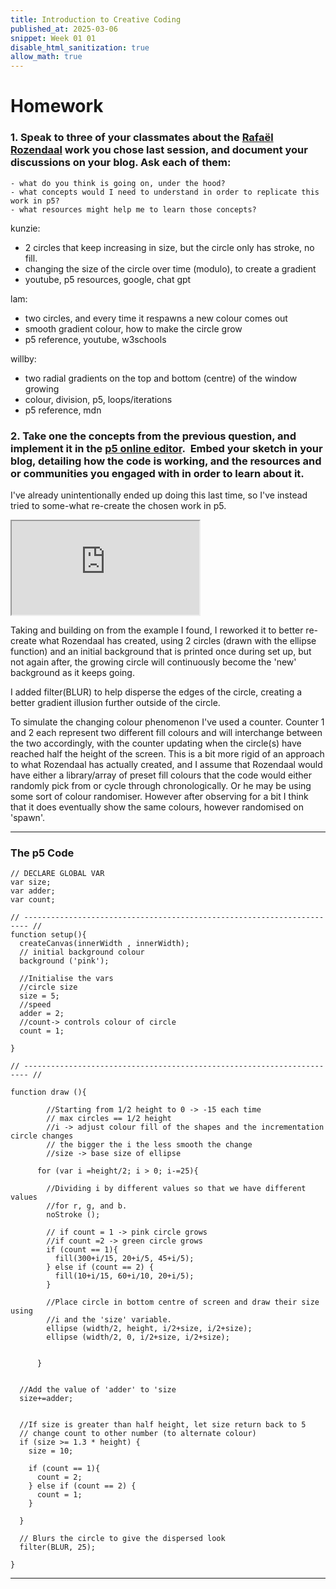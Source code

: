 ```yaml
---
title: Introduction to Creative Coding
published_at: 2025-03-06
snippet: Week 01 01
disable_html_sanitization: true
allow_math: true
---
```


# Homework

### 1. Speak to three of your classmates about the [Rafaël Rozendaal](https://www.newrafael.com/internet/ "Link") work you chose last session, and document your discussions on your blog. Ask each of them:

    - what do you think is going on, under the hood?
    - what concepts would I need to understand in order to replicate this work in p5?
    - what resources might help me to learn those concepts?

kunzie:

- 2 circles that keep increasing in size, but the circle only has stroke, no fill.
- changing the size of the circle over time (modulo), to create a gradient
- youtube, p5 resources, google, chat gpt

lam:

- two circles, and every time it respawns a new colour comes out
- smooth gradient colour, how to make the circle grow
- p5 reference, youtube, w3schools

willby:

- two radial gradients on the top and bottom (centre) of the window growing
- colour, division, p5, loops/iterations
- p5 reference, mdn

### 2. Take one the concepts from the previous question, and implement it in the [p5 online editor](https://editor.p5js.org/).  Embed your sketch in your blog, detailing how the code is working, and the resources and or communities you engaged with in order to learn about it.

I've already unintentionally ended up doing this last time, so I've instead tried to some-what re-create the chosen work in p5.

<iframe id="w0101_p5sketch" src="https://editor.p5js.org/sams4m/full/K3Avd4gQ-"></iframe>

<script type="module">

    const iframe  = document.getElementById (`w0101_p5sketch`)
    iframe.width  = iframe.parentNode.scrollWidth
    iframe.height = iframe.width * 9 / 16 + 42
    
</script>

Taking and building on from the example I found, I reworked it to better re-create what Rozendaal has created, using 2 circles (drawn with the ellipse function) and an initial background that is printed once during set up, but not again after, the growing circle will continuously become the 'new' background as it keeps going.

I added filter(BLUR) to help disperse the edges of the circle, creating a better gradient illusion further outside of the circle.

To simulate the changing colour phenomenon I've used a counter. Counter 1 and 2 each represent two different fill colours and will interchange between the two accordingly, with the counter updating when the circle(s) have reached half the height of the screen. This is a bit more rigid of an approach to what Rozendaal has actually created, and I assume that Rozendaal would have either a library/array of preset fill colours that the code would either randomly pick from or cycle through chronologically. Or he may be using some sort of colour randomiser. However after observing for a bit I think that it does eventually show the same colours, however randomised on 'spawn'.

---

### The p5 Code

```
// DECLARE GLOBAL VAR
var size;
var adder;
var count;

// ----------------------------------------------------------------------- //
function setup(){
  createCanvas(innerWidth , innerWidth);
  // initial background colour
  background ('pink');

  //Initialise the vars
  //circle size
  size = 5;
  //speed
  adder = 2;
  //count-> controls colour of circle
  count = 1;

}

// ----------------------------------------------------------------------- //

function draw (){

  		//Starting from 1/2 height to 0 -> -15 each time
        // max circles == 1/2 height
  		//i -> adjust colour fill of the shapes and the incrementation circle changes
        // the bigger the i the less smooth the change
  		//size -> base size of ellipse

      for (var i =height/2; i > 0; i-=25){

        //Dividing i by different values so that we have different values
        //for r, g, and b.
        noStroke ();

        // if count = 1 -> pink circle grows
        //if count =2 -> green circle grows
        if (count == 1){
          fill(300+i/15, 20+i/5, 45+i/5);
        } else if (count == 2) {
          fill(10+i/15, 60+i/10, 20+i/5);
        }

        //Place circle in bottom centre of screen and draw their size using
        //i and the 'size' variable.
        ellipse (width/2, height, i/2+size, i/2+size);
        ellipse (width/2, 0, i/2+size, i/2+size);


      }


  //Add the value of 'adder' to 'size
  size+=adder;


  //If size is greater than half height, let size return back to 5
  // change count to other number (to alternate colour)
  if (size >= 1.3 * height) {
    size = 10;

    if (count == 1){
      count = 2;
    } else if (count == 2) {
      count = 1;
    }

  }

  // Blurs the circle to give the dispersed look
  filter(BLUR, 25);

}
```

---
